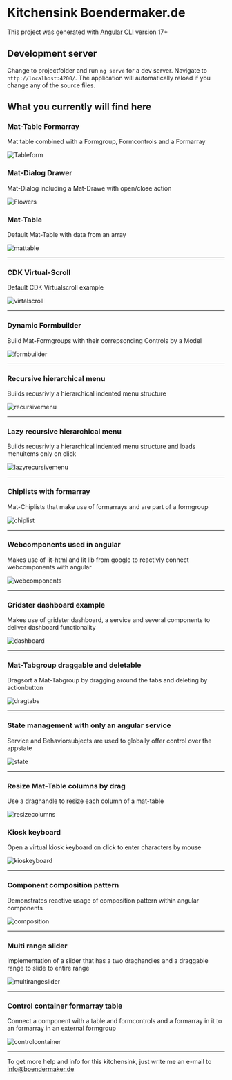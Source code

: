 # Kitchensink Boendermaker.de

This project was generated with [Angular CLI](https://github.com/angular/angular-cli) version 17+

## Development server

Change to projectfolder and run `ng serve` for a dev server. Navigate to `http://localhost:4200/`. The application will automatically reload if you change any of the source files.

## What you currently will find here


### Mat-Table Formarray
Mat table combined with a Formgroup, Formcontrols and a Formarray

![Tableform](https://www.boendermaker.de/github/formarraytable.gif?) 


### Mat-Dialog Drawer
Mat-Dialog including a Mat-Drawe with open/close action

![Flowers](https://www.boendermaker.de/github/modaldialogdrawer.gif?)


### Mat-Table
Default Mat-Table with data from an array

![mattable](https://www.boendermaker.de/github/datatable.gif?)

---

### CDK Virtual-Scroll
Default CDK Virtualscroll example

![virtalscroll](https://www.boendermaker.de/github/cdkvirtualscroll.gif?)

---

### Dynamic Formbuilder
Build Mat-Formgroups with their correpsonding Controls by a Model

![formbuilder](https://www.boendermaker.de/github/dyanamicformbuilder.gif?)

---

### Recursive hierarchical menu
Builds recusrivly a hierarchical indented menu structure

![recursivemenu](https://www.boendermaker.de/github/recursivehierarchicalmenu.gif?)

---

### Lazy recursive hierarchical menu
Builds recusrivly a hierarchical indented menu structure and loads menuitems only on click

![lazyrecursivemenu](https://www.boendermaker.de/github/lazyrecursivehierarchicalmenu.gif?)

---

### Chiplists with formarray
Mat-Chiplists that make use of formarrays and are part of a formgroup

![chiplist](https://www.boendermaker.de/github/chiplistformarray.gif?)

---

### Webcomponents used in angular
Makes use of lit-html and lit lib from google to reactivly connect webcomponents with angular

![webcomponents](https://www.boendermaker.de/github/webcomponents.gif?)

---

### Gridster dashboard example
Makes use of gridster dashboard, a service and several components to deliver dashboard functionality

![dashboard](https://www.boendermaker.de/github/gridsterdashboard.gif?)

---

### Mat-Tabgroup draggable and deletable
Dragsort a Mat-Tabgroup by dragging around the tabs and deleting by actionbutton

![dragtabs](https://www.boendermaker.de/github/dragdropdeletetabs.gif?)

---

### State management with only an angular service
Service and Behaviorsubjects are used to globally offer control over the appstate

![state](https://www.boendermaker.de/github/statemanagementservice.gif?)

---

### Resize Mat-Table columns by drag
Use a draghandle to resize each column of a mat-table

![resizecolumns](https://www.boendermaker.de/github/tabelresizecolumns.gif?)


### Kiosk keyboard
Open a virtual kiosk keyboard on click to enter characters by mouse

![kioskeyboard](https://www.boendermaker.de/github/virtualkeyboard.gif?)

---

### Component composition pattern
Demonstrates reactive usage of composition pattern within angular components

![composition](https://www.boendermaker.de/github/compositionpattern.gif?)

---

### Multi range slider
Implementation of a slider that has a two draghandles and a draggable range to slide to entire range

![multirangeslider](https://www.boendermaker.de/github/multirangeslider.gif?)

---

### Control container formarray table
Connect a component with a table and formcontrols and a formarray in it to an formarray in an external formgroup

![controlcontainer](https://www.boendermaker.de/github/controlcontainerformarraytableform.gif?)

---

To get more help and info for this kitchensink, just write me an e-mail to info@boendermaker.de
